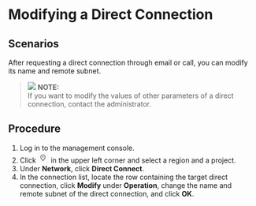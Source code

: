 # Modifying a Direct Connection<a name="EN-US_TOPIC_0102722735"></a>

## Scenarios<a name="section440113239353"></a>

After requesting a direct connection through email or call, you can modify its name and remote subnet.

>![](/images/icon-note.gif) **NOTE:**   
>If you want to modify the values of other parameters of a direct connection, contact the administrator.  

## Procedure<a name="section4450972211"></a>

1.  Log in to the management console.
2.  Click  ![](figures/icon-region.png)  in the upper left corner and select a region and a project.
3.  Under  **Network**, click  **Direct Connect**.
4.  In the connection list, locate the row containing the target direct connection, click  **Modify**  under  **Operation**, change the name and remote subnet of the direct connection, and click  **OK**.

